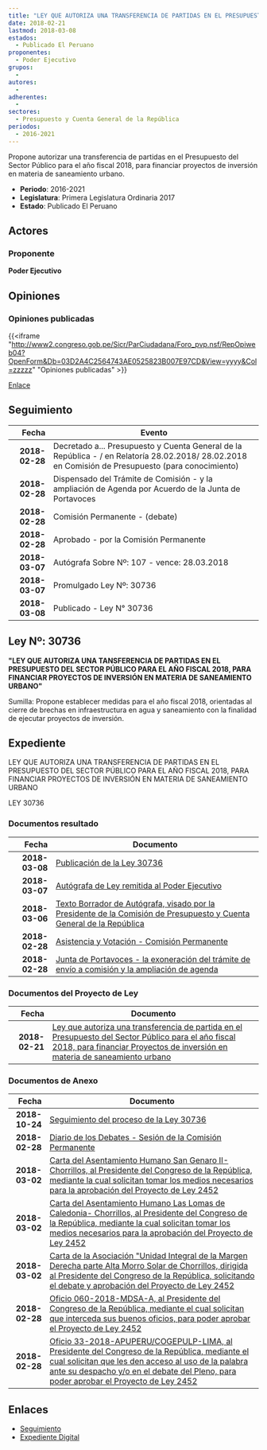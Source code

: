 ```yaml
---
title: "LEY QUE AUTORIZA UNA TRANSFERENCIA DE PARTIDAS EN EL PRESUPUESTO DEL SECTOR PÚBLICO PARA EL AÑO FISCAL 2018, PARA FINANCIAR PROYECTOS DE INVERSIÓN EN MATERIA DE SANEAMIENTO URBANO"
date: 2018-02-21
lastmod: 2018-03-08
estados: 
  - Publicado El Peruano
proponentes: 
  - Poder Ejecutivo
grupos: 
  - 
autores: 
  - 
adherentes: 
  - 
sectores: 
  - Presupuesto y Cuenta General de la República 
periodos: 
  - 2016-2021
---
```


Propone autorizar una transferencia de partidas en el Presupuesto del Sector Público para el año fiscal 2018, para financiar proyectos de inversión en materia de saneamiento urbano.

- **Periodo**: 2016-2021
- **Legislatura**: Primera Legislatura Ordinaria 2017
- **Estado**: Publicado El Peruano

## Actores

### Proponente

**Poder Ejecutivo**


## Opiniones

### Opiniones publicadas

{{<iframe "http://www2.congreso.gob.pe/Sicr/ParCiudadana/Foro_pvp.nsf/RepOpiweb04?OpenForm&Db=03D2A4C2564743AE0525823B007E97CD&View=yyyy&Col=zzzzz" "Opiniones publicadas" >}}

[Enlace](http://www2.congreso.gob.pe/Sicr/ParCiudadana/Foro_pvp.nsf/RepOpiweb04?OpenForm&Db=03D2A4C2564743AE0525823B007E97CD&View=yyyy&Col=zzzzz)

## Seguimiento

| Fecha | Evento |
|------:|--------|
| **2018-02-28** | Decretado a... Presupuesto y Cuenta General de la República - / en Relatoría 28.02.2018/ 28.02.2018 en Comisión de Presupuesto (para conocimiento)|
| **2018-02-28** | Dispensado del Trámite de Comisión - y la ampliación de Agenda por Acuerdo de la Junta de Portavoces|
| **2018-02-28** | Comisión Permanente - (debate)|
| **2018-02-28** | Aprobado - por la Comisión Permanente|
| **2018-03-07** | Autógrafa Sobre Nº: 107 - vence: 28.03.2018|
| **2018-03-07** | Promulgado Ley Nº: 30736|
| **2018-03-08** | Publicado - Ley N° 30736|

## Ley Nº: 30736

**"LEY QUE AUTORIZA UNA TANSFERENCIA DE PARTIDAS EN EL PRESUPUESTO DEL SECTOR PÚBLICO PARA EL AÑO FISCAL 2018, PARA FINANCIAR PROYECTOS DE INVERSIÓN EN MATERIA DE SANEAMIENTO URBANO"**

Sumilla: Propone establecer medidas para el año fiscal 2018, orientadas al cierre de brechas en infraestructura en agua y saneamiento con la finalidad de ejecutar proyectos de inversión.


## Expediente

LEY QUE AUTORIZA UNA TRANSFERENCIA DE PARTIDAS EN EL PRESUPUESTO DEL SECTOR PÚBLICO PARA EL AÑO FISCAL 2018, PARA FINANCIAR PROYECTOS DE INVERSIÓN EN MATERIA DE SANEAMIENTO URBANO

LEY 30736


### Documentos resultado

| Fecha | Documento |
|------:|--------|
| **2018-03-08** | [Publicación de la Ley 30736](http://www.leyes.congreso.gob.pe/Documentos/2016_2021/ADLP/Normas_Legales/30736-LEY.pdf) |
| **2018-03-07** | [Autógrafa de Ley remitida al Poder Ejecutivo](http://www.leyes.congreso.gob.pe/Documentos/2016_2021/ADLP/Texto_Aprobado/AU0245220180307.pdf) |
| **2018-03-06** | [Texto Borrador de Autógrafa, visado por la Presidente de la Comisión de Presupuesto y Cuenta General de la República](http://www.leyes.congreso.gob.pe/Documentos/2016_2021/Texto_Borrador_de_Autografa/BAU0245220180306.pdf) |
| **2018-02-28** | [Asistencia y Votación - Comisión Permanente](http://www.leyes.congreso.gob.pe/Documentos/2016_2021/Asistencia_y_Votacion/Proyectos_de_Ley/AVCP0245220180228.pdf) |
| **2018-02-28** | [Junta de Portavoces - la exoneración del trámite de envío a comisión y la ampliación de agenda](http://www.leyes.congreso.gob.pe/Documentos/2016_2021/Acuerdos/Junta_Portavoces/AJP0245220180228.pdf) |

### Documentos del Proyecto de Ley

| Fecha | Documento |
|------:|--------|
| **2018-02-21** | [Ley que autoriza una transferencia de partida en el Presupuesto del Sector Público para el año fiscal 2018, para financiar Proyectos de inversión en materia de saneamiento urbano](http://www.leyes.congreso.gob.pe/Documentos/2016_2021/Proyectos_de_Ley_y_de_Resoluciones_Legislativas/PL02452_20180221.pdf) |

### Documentos de Anexo

| Fecha | Documento |
|------:|--------|
| **2018-10-24** | [Seguimiento del proceso de la Ley 30736](http://www.leyes.congreso.gob.pe/Documentos/2016_2021/Seguimiento_de_Proyectos_de_Ley/02452PL20181024.pdf) |
| **2018-02-28** | [Diario de los Debates - Sesión de la Comisión Permanente](http://www.leyes.congreso.gob.pe/Documentos/2016_2021/ADLP/Diario_Debates/30736-TDD.pdf) |
| **2018-03-02** | [Carta del Asentamiento Humano San Genaro II- Chorrillos, al Presidente del Congreso de la República, mediante la cual solicitan tomar los medios necesarios para la aprobación del Proyecto de Ley 2452](http://www.leyes.congreso.gob.pe/Documentos/2016_2021/Oficios/Otras_Instituciones/CARTA-SAN-GENARO.pdf) |
| **2018-03-02** | [Carta del Asentamiento Humano Las Lomas de Caledonia- Chorrillos, al Presidente del Congreso de la República, mediante la cual solicitan tomar los medios necesarios para la aprobación del Proyecto de Ley 2452](http://www.leyes.congreso.gob.pe/Documentos/2016_2021/Oficios/Otras_Instituciones/CARTA-AH-LOMAS.pdf) |
| **2018-03-02** | [Carta de la Asociación "Unidad Integral de la Margen Derecha parte Alta Morro Solar de Chorrillos, dirigida al Presidente del Congreso de la República, solicitando el debate y aprobación del Proyecto de Ley 2452](http://www.leyes.congreso.gob.pe/Documentos/2016_2021/Oficios/Otras_Instituciones/MEMORIAL.pdf) |
| **2018-02-28** | [Oficio 060-2018-MDSA-A, al Presidente del Congreso de la República, mediante el cual solicitan que interceda sus buenos oficios, para poder aprobar el Proyecto de Ley 2452](http://www.leyes.congreso.gob.pe/Documentos/2016_2021/Oficios/Otras_Instituciones/OFICIO-060-2018-MDSA-A.pdf) |
| **2018-02-28** | [Oficio 33-2018-APUPERU/COGEPULP-LIMA, al Presidente del Congreso de la República, mediante el cual solicitan que les den acceso al uso de la palabra ante su despacho y/o en el debate del Pleno, para poder aprobar el Proyecto de Ley 2452](http://www.leyes.congreso.gob.pe/Documentos/2016_2021/Oficios/Otras_Instituciones/OFICIO-33-2018-APUPERU.pdf) |

## Enlaces 

- [Seguimiento](http://www2.congreso.gob.pehttp://www2.congreso.gob.pe/Sicr/TraDocEstProc/CLProLey2016.nsf/f7fff46988ca05b1052578e100829cc7/280e7fb1592531790525823b007d7bd5?OpenDocument)
- [Expediente Digital](http://www2.congreso.gob.pehttp://www2.congreso.gob.pe/Sicr/TraDocEstProc/CLProLey2016.nsf/f7fff46988ca05b1052578e100829cc7/280e7fb1592531790525823b007d7bd5?OpenDocument&Click=05257FB7005EB655.eb71d0cf91d8294e05256cdf006b5706/$Body/0.1C6C)

